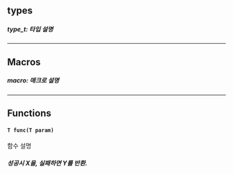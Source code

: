 ## types
##### type_t: 타입 설명

------------------------------------------

## Macros
##### macro: 매크로 설명

------------------------------------------

## Functions
#### `T func(T param)`
함수 설명
##### 성공시 X을, 실패하면 Y를 반환.
